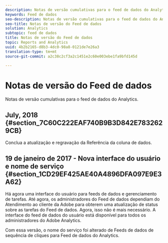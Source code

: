 ```yaml
---
description: Notas de versão cumulativas para o feed de dados do Analytics.
keywords: Feed de dados
seo-description: Notas de versão cumulativas para o feed de dados do Analytics.
seo-title: Notas de versão do Feed de dados
solution: Analytics
subtopic: feed de dados
title: Notas de versão do Feed de dados
topic: Reports and Analytics
uuid: 4b2b2165-d8b3-4dc0-98a8-0121de7e26a3
translation-type: tm+mt
source-git-commit: a2c38c2cf3a2c1451e2c60e003ebe1fa9bfd145d

---
```



# Notas de versão do Feed de dados

Notas de versão cumulativas para o feed de dados do Analytics.

## July, 2018 {#section_7C60C222EAF740B9B3D842E7832629CB}

Conclua a atualização e regravação da Referência da coluna de dados.

## 19 de janeiro de 2017 - Nova interface do usuário e nome de serviço {#section_1CD29EF425AE40A4896DFA097E9E3A62}

Há agora uma interface do usuário para feeds de dados e gerenciamento de tarefas. Até agora, os administradores do Feed de dados dependiam do Atendimento ao cliente da Adobe para obterem uma atualização de status sobre as tarefas do Feed de dados. Agora, isso não é mais necessário. A interface do feed de dados do usuário está disponível para todos os administradores do Adobe Analytics.

Com essa versão, o nome do serviço foi alterado de Feeds de dados de sequência de cliques para Feed de dados do Analytics.
